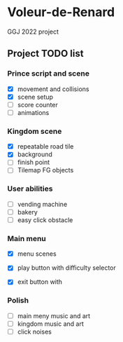 # Voleur-de-Renard
GGJ 2022 project

## Project TODO list


### Prince script and scene
- [x] movement and collisions
- [x] scene setup
- [ ] score counter
- [ ] animations

### Kingdom scene
- [x] repeatable road tile
- [x] background
- [ ] finish point
- [ ] Tilemap FG objects

### User abilities

- [ ] vending machine
- [ ] bakery
- [ ] easy click obstacle

### Main menu
- [x] menu scenes
- [x] play button with difficulty selector
- [x] exit button with


### Polish
- [ ] main meny music and art
- [ ] kingdom music and art
- [ ] click noises
